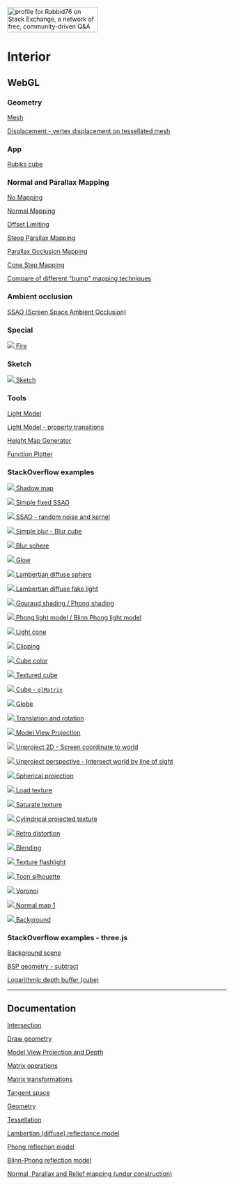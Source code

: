 <a href="https://stackexchange.com/users/7322082/rabbid76"><img src="https://stackexchange.com/users/flair/7322082.png" width="208" height="58" alt="profile for Rabbid76 on Stack Exchange, a network of free, community-driven Q&amp;A sites" title="profile for Rabbid76 on Stack Exchange, a network of free, community-driven Q&amp;A sites" /></a>

# Interior

## WebGL

### Geometry

[Mesh](https://rabbid76.github.io/graphics-snippets/html/basic/mesh.html)

[Displacement - vertex displacement on tessellated mesh](https://rabbid76.github.io/graphics-snippets/html/basic/displacement.html)

### App

[Rubiks cube](https://rabbid76.github.io/graphics-snippets/html/app/rubiks_cube.html)

### Normal and Parallax Mapping

[No Mapping](https://rabbid76.github.io/graphics-snippets/html/technique/parallax_001_no_parallax_mapping.html)

[Normal Mapping](https://rabbid76.github.io/graphics-snippets/html/technique/parallax_002_normal_mapping.html)

[Offset Limiting](https://rabbid76.github.io/graphics-snippets/html/technique/parallax_003_offset_limiting.html)

[Steep Parallax Mapping](https://rabbid76.github.io/graphics-snippets/html/technique/parallax_004_parallax_occlusion_mapping_derivative_tbn.html)

[Parallax Occlusion Mapping](https://rabbid76.github.io/graphics-snippets/html/technique/parallax_005_parallax_relief_mapping_derivative_tbn.html)

[Cone Step Mapping](https://rabbid76.github.io/graphics-snippets/html/technique/parallax_006_cone_step_mapping_derivative_tbn.html)

[Compare of different "bump" mapping techniques](https://rabbid76.github.io/graphics-snippets/html/technique/parallax_mapping.html)

### Ambient occlusion

[SSAO (Screen Space Ambient Occlusion)](https://rabbid76.github.io/graphics-snippets/html/technique/ssao.html)

### Special

[![](html/effect/image/fire.png) Fire](https://rabbid76.github.io/graphics-snippets/html/effect/fire.html)

### Sketch

[![](html/sketch/image/sketch_texture_pen.png) Sketch](https://rabbid76.github.io/graphics-snippets/html/sketch/sketch_texture_pen.html)

### Tools

[Light Model](https://rabbid76.github.io/graphics-snippets/html/tools/light_model_view.html)

[Light Model - property transitions](https://rabbid76.github.io/graphics-snippets/html/tools/light_model_transition.html)

[Height Map Generator](https://rabbid76.github.io/graphics-snippets/html/tools/height_map_generator.html)

[Function Plotter](https://rabbid76.github.io/graphics-snippets/html/tools/function_plotter.html)

### StackOverflow examples

[![](html/stackoverflow/image/shadow_map.png) Shadow map](https://rabbid76.github.io/graphics-snippets/html/stackoverflow/shadow_map.html)

[![](html/stackoverflow/image/ssao_simple_b.png) Simple fixed SSAO](https://rabbid76.github.io/graphics-snippets/html/stackoverflow/ssao_simple_b.html)

[![](html/stackoverflow/image/ssao_simple.png) SSAO - random noise and kernel](https://rabbid76.github.io/graphics-snippets/html/stackoverflow/ssao_simple.html)

[![](html/stackoverflow/image/blur_cube_color.png) Simple blur - Blur cube](https://rabbid76.github.io/graphics-snippets/html/stackoverflow/blur_cube_color.html)

[![](html/stackoverflow/image/blur_sphere_texture.png) Blur sphere](https://rabbid76.github.io/graphics-snippets/html/stackoverflow/blur_sphere_texture.html)

[![](html/stackoverflow/image/glow.png) Glow](https://rabbid76.github.io/graphics-snippets/html/stackoverflow/glow.html)  

[![](html/stackoverflow/image/lambertian_sphere.png) Lambertian diffuse sphere](https://rabbid76.github.io/graphics-snippets/html/stackoverflow/lambertian_sphere.html)

[![](html/stackoverflow/image/lambertian_fake.png) Lambertian diffuse fake light](https://rabbid76.github.io/graphics-snippets/html/stackoverflow/lambertian_fake.html)

[![](html/stackoverflow/image/gouraud_phong.png) Gouraud shading / Phong shading](https://rabbid76.github.io/graphics-snippets/html/stackoverflow/gouraud_phong.html)

[![](html/stackoverflow/image/phong_blinnphong.png) Phong light model / Blinn Phong light model](https://rabbid76.github.io/graphics-snippets/html/stackoverflow/phong_blinnphong.html)

[![](html/stackoverflow/image/light_cone.png) Light cone](https://rabbid76.github.io/graphics-snippets/html/stackoverflow/light_cone.html)

[![](html/stackoverflow/image/clip_cube.png) Clipping](https://rabbid76.github.io/graphics-snippets/html/stackoverflow/clip_cube.html)

[![](html/stackoverflow/image/cube_color.png) Cube color](https://rabbid76.github.io/graphics-snippets/html/stackoverflow/cube_color.html)

[![](html/stackoverflow/image/cube_texture.png) Textured cube](https://rabbid76.github.io/graphics-snippets/html/stackoverflow/cube_texture.html)

[![](html/stackoverflow/image/glMatrix_cube.png) Cube - `glMatrix`](https://rabbid76.github.io/graphics-snippets/html/stackoverflow/glMatrix_cube.html)

[![](html/stackoverflow/image/sphere_texture.png) Globe](https://rabbid76.github.io/graphics-snippets/html/stackoverflow/sphere_texture.html)

[![](html/stackoverflow/image/axis_rotation.png) Translation and rotation](https://rabbid76.github.io/graphics-snippets/html/stackoverflow/axis_rotation.html)

[![](html/stackoverflow/image/model_view_projection.png) Model View Projection](https://rabbid76.github.io/graphics-snippets/html/stackoverflow/model_view_projection.html)

[![](html/stackoverflow/image/unproject_2d_cursor.png) Unproject 2D - Screen coordinate to world](https://rabbid76.github.io/graphics-snippets/html/stackoverflow/unproject_2d.html)

[![](html/stackoverflow/image/unproject_perspective_cursor.png) Unproject perspective - Intersect world by line of sight](https://rabbid76.github.io/graphics-snippets/html/stackoverflow/unproject_perspective.html)

[![](html/stackoverflow/image/spherical_projection.png) Spherical projection](https://rabbid76.github.io/graphics-snippets/html/stackoverflow/spherical_projection.html)

[![](html/stackoverflow/image/texture_load.png) Load texture](https://rabbid76.github.io/graphics-snippets/html/stackoverflow/texture_load.html)

[![](html/stackoverflow/image/texture_saturate.png) Saturate texture](https://rabbid76.github.io/graphics-snippets/html/stackoverflow/texture_saturate.html)

[![](html/stackoverflow/image/texture_cylindrical_projection.png) Cylindrical projected texture](https://rabbid76.github.io/graphics-snippets/html/stackoverflow/texture_cylindrical_projection.html)

[![](html/stackoverflow/image/retro_distortion.png) Retro distortion](https://rabbid76.github.io/graphics-snippets/html/stackoverflow/retro_distortion.html)

[![](html/stackoverflow/image/blending.png) Blending](https://rabbid76.github.io/graphics-snippets/html/stackoverflow/blending.html)

[![](html/stackoverflow/image/texture_flashlight.png) Texture flashlight](https://rabbid76.github.io/graphics-snippets/html/stackoverflow/texture_flashlight.html)

[![](html/stackoverflow/image/silhouette.png) Toon silhouette](https://rabbid76.github.io/graphics-snippets/html/stackoverflow/silhouette.html)

[![](html/stackoverflow/image/voronoi.png) Voronoi](https://rabbid76.github.io/graphics-snippets/html/stackoverflow/voronoi.html)

[![](html/stackoverflow/image/normalmap1.png) Normal map 1](https://rabbid76.github.io/graphics-snippets/html/stackoverflow/normalmap1.html)

[![](html/stackoverflow/image/background_cube_poor_webgl.png) Background](https://rabbid76.github.io/graphics-snippets/html/stackoverflow/background_cube_poor_webgl.html)

### StackOverflow examples - three.js

[Background scene](https://rabbid76.github.io/graphics-snippets/html/stackoverrflow_threejs/background_scene.html)

[BSP geometry - subtract](https://rabbid76.github.io/graphics-snippets/html/stackoverrflow_threejs/geometry_bsp_subtrac.html)

[Logarithmic depth buffer (cube)](https://rabbid76.github.io/graphics-snippets/html/stackoverrflow_threejs/logarithmic_depth_cube.html)

---

## Documentation

[Intersection](https://github.com/Rabbid76/graphics-snippets/blob/master/documentation/intersection.md)

[Draw geometry](https://github.com/Rabbid76/graphics-snippets/blob/master/documentation/draw_mesh.md)

[Model View Projection and Depth](https://github.com/Rabbid76/graphics-snippets/blob/master/documentation/model_view_projection_depth.md)

[Matrix operations](https://github.com/Rabbid76/graphics-snippets/blob/master/documentation/matrix_operations.md)

[Matrix transformations](https://github.com/Rabbid76/graphics-snippets/blob/master/documentation/model_transformation.md)

[Tangent space](https://github.com/Rabbid76/graphics-snippets/blob/master/documentation/tangent_space.md)

[Geometry](https://github.com/Rabbid76/graphics-snippets/blob/master/documentation/geometry.md)

[Tessellation](https://github.com/Rabbid76/graphics-snippets/blob/master/documentation/tessellation.md)

[Lambertian (diffuse) reflectance model](https://github.com/Rabbid76/graphics-snippets/blob/master/documentation/light_lambertian_diffuse.md)

[Phong reflection model](https://github.com/Rabbid76/graphics-snippets/blob/master/documentation/light_phong.md)

[Blinn-Phong reflection model](https://github.com/Rabbid76/graphics-snippets/blob/master/documentation/light_blinn_phong.md)

[Normal, Parallax and Relief mapping (under construction)](https://github.com/Rabbid76/graphics-snippets/blob/master/documentation/normal_parallax_relief.md)
